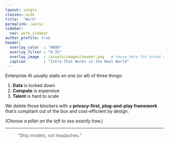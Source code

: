```yaml
---
layout: single
classes: wide
title:  "Work"
permalink: /work/
sidebar:
  nav: work_sidebar
author_profile: true
header:
  overlay_color  : "#000"
  overlay_filter : "0.35"
  overlay_image  : /assets/images/header.png   # reuse hero for brand cohesion
  caption        : "Infra That Works in the Real World"
---
```



Enterprise AI usually stalls on one (or all) of three things:

1. **Data** is locked down  
2. **Compute** is expensive  
3. **Talent** is hard to scale

We delete those blockers with a **privacy-first, plug-and-play framework** that’s compliant out of the box and cost-efficient by design.

*(Choose a pillar on the left to see exactly how.)*

---
> “Ship models, not headaches.”
